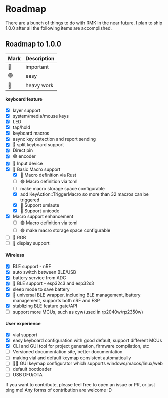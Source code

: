 # Roadmap

There are a bunch of things to do with RMK in the near future. I plan to ship 1.0.0 after all the following items are accomplished.

## Roadmap to 1.0.0

| Mark | Description |
| ---- | ----------- |
| 🔴    | important   |
| 🟢    | easy        |
| 🔵    | heavy work  |


#### keyboard feature
  - [x] layer support
  - [x] system/media/mouse keys
  - [x] LED
  - [x] tap/hold
  - [x] keyboard macros
  - [x] async key detection and report sending
  - [x] 🔵 split keyboard support
  - [x] Direct pin
  - [x] 🟢 encoder
  - [x] 🔵 Input device
  - [x] 🔴 Basic Macro support
    - [x] 🔴 Macro definition via Rust
    - [ ] 🟢 Macro definition via toml
    - [ ] make macro storage space configurable
    - [x] add KeyAction::TriggerMacro so more than 32 macros can be triggered
    - [x] 🔴 Support umlaute
    - [x] 🔵 Support unicode
  - [x] Macro support enhancement
    - [ ] 🟢 Macro definition via toml
    - [ ] 🟢 make macro storage space configurable
  - [ ] 🔴 RGB
  - [ ] 🔵 display support

#### Wireless
  - [x] BLE support - nRF
  - [x] auto switch between BLE/USB
  - [x] battery service from ADC
  - [x] 🔴 BLE support - esp32c3 and esp32s3
  - [x] sleep mode to save battery
  - [x] 🔵 universal BLE wrapper, including BLE management, battery management, supports both nRF and ESP
  - [x] stablizing BLE feature gate/API
  - [ ] support more MCUs, such as cyw(used in rp2040w/rp2350w)

#### User experience
  - [x] vial support
  - [x] easy keyboard configuration with good default, support different MCUs
  - [x] CLI and GUI tool for project generation, firmware compilation, etc
  - [ ] Versioned documentation site, better documentation
  - [ ] making vial and default keymap consistent automatically
  - [ ] 🔴🔵 GUI keymap configurator which supports windows/macos/linux/web
  - [ ] default bootloader
  - [ ] USB DFU/OTA

If you want to contribute, please feel free to open an issue or PR, or just ping me! Any forms of contribution are welcome :D
